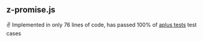 ## z-promise.js

:v: Implemented in only 76 lines of code, has passed 100% of [aplus tests](https://github.com/promises-aplus/promises-tests) test cases